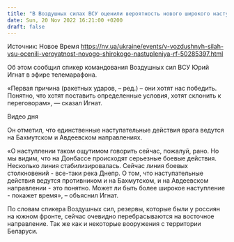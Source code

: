```yaml
---
title: "В Воздушных силах ВСУ оценили вероятность нового широкого наступления РФ"
date: Sun, 20 Nov 2022 16:21:00 +0200
draft: false
---
```

Источник: Новое Время https://nv.ua/ukraine/events/v-vozdushnyh-silah-vsu-ocenili-veroyatnost-novogo-shirokogo-nastupleniya-rf-50285397.html


Об этом сообщил спикер командования Воздушных сил ВСУ Юрий Игнат в эфире телемарафона.

 «Первая причина (ракетных ударов, – ред.) – они хотят нас победить. Понятно, что хотят поставить определенные условия, хотят склонить к переговорам», — сказал Игнат.

 Видео дня   

Он отметил, что единственные наступательные действия врага ведутся на Бахмутском и Авдеевском направлениях.

 «О наступлении таком ощутимом говорить сейчас, пожалуй, рано. Но мы видим, что на Донбассе происходят серьезные боевые действия. Несколько линия стабилизировалась. Сейчас линия боевых столкновений - все-таки река Днепр. О том, что наступательные действия ведутся противником и на Бахмутском, и на Авдеевском направлении - это понятно. Может ли быть более широкое наступление - покажет время», – объяснил Игнат.

По словам спикера Воздушных сил, резервы, которые были у россиян на южном фронте, сейчас очевидно перебрасываются на восточное направление. Так же как и некоторые вооружения с территории Беларуси.
